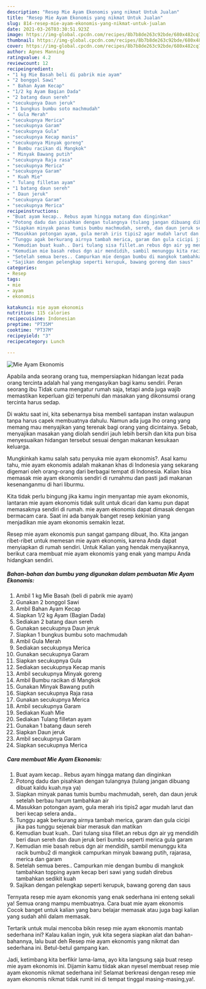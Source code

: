```yaml
---
description: "Resep Mie Ayam Ekonomis yang nikmat Untuk Jualan"
title: "Resep Mie Ayam Ekonomis yang nikmat Untuk Jualan"
slug: 814-resep-mie-ayam-ekonomis-yang-nikmat-untuk-jualan
date: 2021-03-26T03:30:51.923Z
image: https://img-global.cpcdn.com/recipes/8b7b8de263c92bde/680x482cq70/mie-ayam-ekonomis-foto-resep-utama.jpg
thumbnail: https://img-global.cpcdn.com/recipes/8b7b8de263c92bde/680x482cq70/mie-ayam-ekonomis-foto-resep-utama.jpg
cover: https://img-global.cpcdn.com/recipes/8b7b8de263c92bde/680x482cq70/mie-ayam-ekonomis-foto-resep-utama.jpg
author: Agnes Manning
ratingvalue: 4.2
reviewcount: 12
recipeingredient:
- "1 kg Mie Basah beli di pabrik mie ayam"
- "2 bonggol Sawi"
- " Bahan Ayam Kecap"
- "1/2 kg Ayam Bagian Dada"
- "2 batang daun sereh"
- "secukupnya Daun jeruk"
- "1 bungkus bumbu soto machmudah"
- " Gula Merah"
- "secukupnya Merica"
- "secukupnya Garam"
- "secukupnya Gula"
- "secukupnya Kecap manis"
- "secukupnya Minyak goreng"
- " Bumbu racikan di Mangkok"
- " Minyak Bawang putih"
- "secukupnya Raja rasa"
- "secukupnya Merica"
- "secukupnya Garam"
- " Kuah Mie"
- " Tulang filletan ayam"
- "1 batang daun sereh"
- " Daun jeruk"
- "secukupnya Garam"
- "secukupnya Merica"
recipeinstructions:
- "Buat ayam kecap.. Rebus ayam hingga matang dan dinginkan"
- "Potong dadu dan pisahkan dengan tulangnya (tulang jangan dibuang dibuat kaldu kuah.nya ya)"
- "Siapkan minyak panas tumis bumbu machmudah, sereh, dan daun jeruk setelah berbau harum tambahkan air"
- "Masukkan potongan ayam, gula merah iris tipis2 agar mudah larut dan beri kecap selera anda.."
- "Tunggu agak berkurang airnya tambah merica, garam dan gula cicipi jika pas tunggu sejenak biar merasuk dan matikan"
- "Kemudian buat kuah.. Dari tulang sisa fillet.an rebus dgn air yg mendidih beri daun sereh dan daun jeruk beri bumbu seperti merica gula garam"
- "Kemudian mie basah rebus dgn air mendidih, sambil menunggu kita racik bumbu2 di mangkok campurkan minyak bawang putih, rajarasa, merica dan garam"
- "Setelah semua beres.. Campurkan mie dengan bumbu di mangkok tambahkan topping ayam kecap beri sawi yang sudah direbus tambahkan sedikit kuah"
- "Sajikan dengan pelengkap seperti kerupuk, bawang goreng dan saus"
categories:
- Resep
tags:
- mie
- ayam
- ekonomis

katakunci: mie ayam ekonomis 
nutrition: 115 calories
recipecuisine: Indonesian
preptime: "PT35M"
cooktime: "PT37M"
recipeyield: "3"
recipecategory: Lunch

---
```



![Mie Ayam Ekonomis](https://img-global.cpcdn.com/recipes/8b7b8de263c92bde/680x482cq70/mie-ayam-ekonomis-foto-resep-utama.jpg)

Apabila anda seorang orang tua, mempersiapkan hidangan lezat pada orang tercinta adalah hal yang mengasyikan bagi kamu sendiri. Peran seorang ibu Tidak cuma mengatur rumah saja, tetapi anda juga wajib memastikan keperluan gizi terpenuhi dan masakan yang dikonsumsi orang tercinta harus sedap.

Di waktu  saat ini, kita sebenarnya bisa membeli santapan instan walaupun tanpa harus capek membuatnya dahulu. Namun ada juga lho orang yang memang mau menyajikan yang terenak bagi orang yang dicintainya. Sebab, menyajikan masakan yang diolah sendiri jauh lebih bersih dan kita pun bisa menyesuaikan hidangan tersebut sesuai dengan makanan kesukaan keluarga. 



Mungkinkah kamu salah satu penyuka mie ayam ekonomis?. Asal kamu tahu, mie ayam ekonomis adalah makanan khas di Indonesia yang sekarang digemari oleh orang-orang dari berbagai tempat di Indonesia. Kalian bisa memasak mie ayam ekonomis sendiri di rumahmu dan pasti jadi makanan kesenanganmu di hari liburmu.

Kita tidak perlu bingung jika kamu ingin menyantap mie ayam ekonomis, lantaran mie ayam ekonomis tidak sulit untuk dicari dan kamu pun dapat memasaknya sendiri di rumah. mie ayam ekonomis dapat dimasak dengan bermacam cara. Saat ini ada banyak banget resep kekinian yang menjadikan mie ayam ekonomis semakin lezat.

Resep mie ayam ekonomis pun sangat gampang dibuat, lho. Kita jangan ribet-ribet untuk memesan mie ayam ekonomis, karena Anda dapat menyiapkan di rumah sendiri. Untuk Kalian yang hendak menyajikannya, berikut cara membuat mie ayam ekonomis yang enak yang mampu Anda hidangkan sendiri.

<!--inarticleads1-->

##### Bahan-bahan dan bumbu yang digunakan dalam pembuatan Mie Ayam Ekonomis:

1. Ambil 1 kg Mie Basah (beli di pabrik mie ayam)
1. Gunakan 2 bonggol Sawi
1. Ambil  Bahan Ayam Kecap
1. Siapkan 1/2 kg Ayam (Bagian Dada)
1. Sediakan 2 batang daun sereh
1. Gunakan secukupnya Daun jeruk
1. Siapkan 1 bungkus bumbu soto machmudah
1. Ambil  Gula Merah
1. Sediakan secukupnya Merica
1. Gunakan secukupnya Garam
1. Siapkan secukupnya Gula
1. Sediakan secukupnya Kecap manis
1. Ambil secukupnya Minyak goreng
1. Ambil  Bumbu racikan di Mangkok
1. Gunakan  Minyak Bawang putih
1. Siapkan secukupnya Raja rasa
1. Gunakan secukupnya Merica
1. Ambil secukupnya Garam
1. Sediakan  Kuah Mie
1. Sediakan  Tulang filletan ayam
1. Gunakan 1 batang daun sereh
1. Siapkan  Daun jeruk
1. Ambil secukupnya Garam
1. Siapkan secukupnya Merica




<!--inarticleads2-->

##### Cara membuat Mie Ayam Ekonomis:

1. Buat ayam kecap.. Rebus ayam hingga matang dan dinginkan
1. Potong dadu dan pisahkan dengan tulangnya (tulang jangan dibuang dibuat kaldu kuah.nya ya)
1. Siapkan minyak panas tumis bumbu machmudah, sereh, dan daun jeruk setelah berbau harum tambahkan air
1. Masukkan potongan ayam, gula merah iris tipis2 agar mudah larut dan beri kecap selera anda..
1. Tunggu agak berkurang airnya tambah merica, garam dan gula cicipi jika pas tunggu sejenak biar merasuk dan matikan
1. Kemudian buat kuah.. Dari tulang sisa fillet.an rebus dgn air yg mendidih beri daun sereh dan daun jeruk beri bumbu seperti merica gula garam
1. Kemudian mie basah rebus dgn air mendidih, sambil menunggu kita racik bumbu2 di mangkok campurkan minyak bawang putih, rajarasa, merica dan garam
1. Setelah semua beres.. Campurkan mie dengan bumbu di mangkok tambahkan topping ayam kecap beri sawi yang sudah direbus tambahkan sedikit kuah
1. Sajikan dengan pelengkap seperti kerupuk, bawang goreng dan saus




Ternyata resep mie ayam ekonomis yang enak sederhana ini enteng sekali ya! Semua orang mampu membuatnya. Cara buat mie ayam ekonomis Cocok banget untuk kalian yang baru belajar memasak atau juga bagi kalian yang sudah ahli dalam memasak.

Tertarik untuk mulai mencoba bikin resep mie ayam ekonomis mantab sederhana ini? Kalau kalian ingin, yuk kita segera siapkan alat dan bahan-bahannya, lalu buat deh Resep mie ayam ekonomis yang nikmat dan sederhana ini. Betul-betul gampang kan. 

Jadi, ketimbang kita berfikir lama-lama, ayo kita langsung saja buat resep mie ayam ekonomis ini. Dijamin kamu tiidak akan nyesel membuat resep mie ayam ekonomis nikmat sederhana ini! Selamat berkreasi dengan resep mie ayam ekonomis nikmat tidak rumit ini di tempat tinggal masing-masing,ya!.

